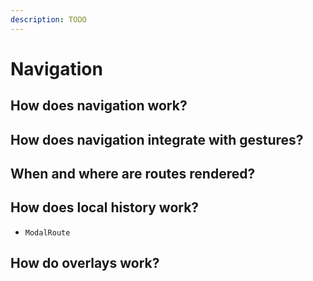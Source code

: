 ```yaml
---
description: TODO
---
```


# Navigation

## How does navigation work?

## How does navigation integrate with gestures?

## When and where are routes rendered?

## How does local history work?

* `ModalRoute`

## How do overlays work?


